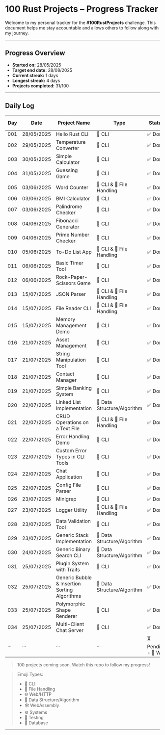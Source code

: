 # 100 Rust Projects – Progress Tracker

Welcome to my personal tracker for the **#100RustProjects** challenge. This document helps me stay accountable and allows others to follow along with my journey.

---

## Progress Overview

- **Started on:** 28/05/2025
- **Target end date:** 28/08/2025
- **Current streak:** 1 days
- **Longest streak:** 4 days
- **Projects completed:** 31/100

---

## Daily Log

| Day | Date       | Project Name                    | Type                      | Status              | Project Link                              | Notes                                    |
| --- | ---------- | ------------------------------- | ------------------------- | ------------------- | ----------------------------------------- | ---------------------------------------- |
| 001 | 28/05/2025 | Hello Rust CLI                  | 🧮 CLI                    | ✅ Done             | [View](./projects/hello_rust/)            | [Read](./notes/day_001_hello_rust.md)    |
| 002 | 29/05/2025 | Temperature Converter           | 🧮 CLI                    | ✅ Done             | [View](./projects/temperature_converter/) | [Read](./notes/temperature_converter.md) |
| 003 | 30/05/2025 | Simple Calculator               | 🧮 CLI                    | ✅ Done             | [View](./projects/simple_calculator/)     | [Read](./notes/simple_calculator.md)     |
| 004 | 31/05/2025 | Guessing Game                   | 🧮 CLI                    | ✅ Done             | [View](./projects/guessing_game/)         | [Read](./notes/guessing_game.md)         |
| 005 | 03/06/2025 | Word Counter                    | 🧮 CLI & 📁 File Handling | ✅ Done             | [View](/projects/word_counter/)           | [Read](/notes/word_counter.md)           |
| 006 | 03/06/2025 | BMI Calculator                  | 🧮 CLI                    | ✅ Done             | [View](/projects/bmi_calculator/)         | [Read](/notes/bmi_calculator.md)         |
| 007 | 03/06/2025 | Palindrome Checker              | 🧮 CLI                    | ✅ Done             | [View](/projects/palindrome_checker/)     | [Read](/notes/palindrome.md)             |
| 008 | 04/06/2025 | Fibonacci Generator             | 🧮 CLI                    | ✅ Done             | [View](/projects/fibonacci_generator/)    | [Read](/notes/fibonacci_generator.md)    |
| 009 | 04/06/2025 | Prime Number Checker            | 🧮 CLI                    | ✅ Done             | [View](/projects/prime_number_checker/)   | [Read](/notes/prime_number_checker.md)   |
| 010 | 05/06/2025 | To-Do List App                  | 🧮 CLI & 📁 File Handling | ✅ Done             | [View](/projects/todo_list/)              | [Read](/notes/todo_list.md)              |
| 011 | 06/06/2025 | Basic Timer Tool                | 🧮 CLI                    | ✅ Done             | [View](/projects/timer_tool/)             | [Read](/notes/timer_tool.md)             |
| 012 | 06/06/2025 | Rock-Paper-Scissors Game        | 🧮 CLI                    | ✅ Done             | [View](/projects/rock_paper_scissors/)    | [Read](/notes/rock-paper-scissors.md)    |
| 013 | 15/07/2025 | JSON Parser                     | 🧮 CLI & 📁 File Handling | ✅ Done             | [View](/projects/json_parser/)            | [Read](/notes/json_parser.md)            |
| 014 | 15/07/2025 | File Reader CLI                 | 🧮 CLI & 📁 File Handling | ✅ Done             | [View](/projects/file_reader_cli/)        | [Read](/notes/file_reader_cli.md)        |
| 015 | 15/07/2025 | Memory Management Demo          | 🧮 CLI                    | ✅ Done             | [View](/projects/memory_mgt_demo/)        | [Read](/notes/memory_mgt_demo.md)        |
| 016 | 21/07/2025 | Asset Management                | 🧮 CLI                    | ✅ Done             | [View](/projects/asset-tracker/)          | [Read](/notes/memory_mgt_demo.md)        |
| 017 | 21/07/2025 | String Manipulation Tool        | 🧮 CLI                    | ✅ Done             | [View](/projects/string_manipulator/)     | [Read](/notes/string_manipulator.md)     |
| 018 | 21/07/2025 | Contact Manager                 | 🧮 CLI                    | ✅ Done             | [View](/projects/contact_manager/)        | [Read](/notes/contact_manager.md)        |
| 019 | 21/07/2025 | Simple Banking System           | 🧮 CLI                    | ✅ Done             | [View](/projects/string_manipulator/)     | [Read](/notes/string_manipulator.md)     |
| 020 | 22/07/2025 | Linked List Implementation      | 🧠 Data Structure/Algorithm                | ✅ Done             | [View](/projects/linked_list/)            | [Read](/notes/linked_list.md)            |
| 021 | 22/07/2025 | CRUD Operations on a Text File  | 🧮 CLI & 📁 File Handling | ✅ Done             | [View](/projects/crud_in_file/)           | [Read](/notes/crud_in_file.md)           |
| 022 | 22/07/2025 | Error Handling Demo             | 🧮 CLI                    | ✅ Done             | [View](/projects/crud_in_file/)           | [Read](/notes/crud_in_file.md)           |
| 023 | 22/07/2025 | Custom Error Types in CLI Tools | 🧮 CLI                    | ✅ Done             | [View](/projects/custom_error_types/)     | [Read](/notes/crud_in_file.md)           |
| 024 | 22/07/2025 | Chat Application                | 🧮 CLI                 | ✅ Done             | [View](/projects/chat_app/)               | [Read](/notes/chat_app.md)               |
| 025 | 22/07/2025 | Config File Parser               | 🧮 CLI                    | ✅ Done             | [View](/projects/config_file_parser/)               | [Read](/notes/config_file_parser.md)               |
| 026 | 23/07/2025 | Minigrep               | 🧮 CLI                    | ✅ Done             | [View](/projects/minigrep/)               | [Read](/notes/mingrep.md)               |
| 027 | 23/07/2025 | Logger Utility               | 🧮 CLI & 📁 File Handling                  | ✅ Done             | [View](/projects/logger_utility/)               | [Read](/notes/logger_utility.md)               |
| 028 | 23/07/2025 | Data Validation Tool               | 🧮 CLI           | ✅ Done             | [View](/projects/data_validation/)               | [Read](/notes/data_validation.md)               |
| 029 | 23/07/2025 | Generic Stack Implementation             | 🧠 Data Structure/Algorithm                | ✅ Done             | [View](/projects/generic_stack/)               | [Read](/notes/generic_stack.md)               |
| 030 | 24/07/2025 | Generic Binary Search CLI           | 🧠 Data Structure/Algorithm             | ✅ Done             | [View](/projects/generic_binary_stack/)               | [Read](/notes/generic_binary_search.md)               |
| 031 | 25/07/2025 | Plugin System with Traits          | 🧮 CLI               | ✅ Done             | [View](/projects/plugin_system/)               | [Read](/notes/plugin.md)               |
| 032 | 25/07/2025 | Generic Bubble & Insertion  Sorting Algorithms      | 🧠 Data Structure/Algorithm                | ✅ Done             | [View](/projects/sorting_algorithm/)               | [Read](/notes/sorting_algorithms.md)               |
| 033 | 25/07/2025 | Polymorphic Shape Renderer      | 🧮 CLI                | ✅ Done             | [View](/projects/polymorphic_shape_renderer/)               | [Read](/notes/polymorphic_shape_renderer.md)               |
| 034 | 25/07/2025 | Multi-Client Chat Server         | 🧮 CLI               | ✅ Done             | [View](/projects/multiclient_chat_server/)               | [Read](/notes/multiclient_chat_server.md)               |
| ... | ...        | ...                             | ...                       | ⏳ Pending - 🔄 WIP | ...                                       | ...                                      |
> 100 projects coming soon. Watch this repo to follow my progress!

> Emoji Types:
>
> - 🧮 CLI
> - 📁 File Handling
> - 🌐 Web/HTTP
> - 🧠 Data Structure/Algorithm
> - 🕸️ WebAssembly
> - ⚙️ Systems
> - 🧪 Testing
> - 💾 Database

---

